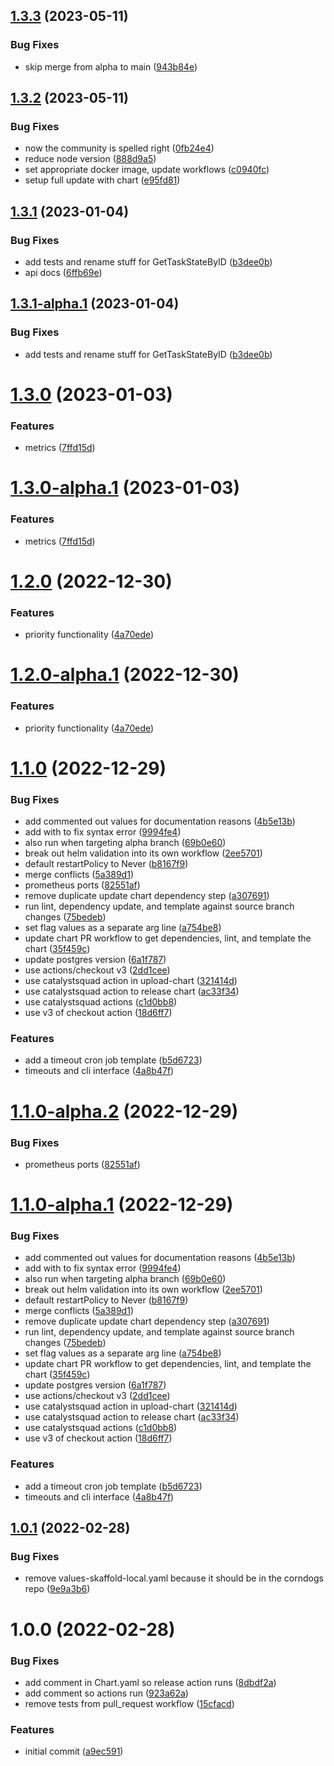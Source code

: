 ## [1.3.3](https://github.com/TnLCommunity/chart-corndogs/compare/v1.3.2...v1.3.3) (2023-05-11)


### Bug Fixes

* skip merge from alpha to main ([943b84e](https://github.com/TnLCommunity/chart-corndogs/commit/943b84e4e3d4bfadaedc0d6b0c60d0bb6352230d))

## [1.3.2](https://github.com/TnLCommunity/chart-corndogs/compare/v1.3.1...v1.3.2) (2023-05-11)


### Bug Fixes

* now the community is spelled right ([0fb24e4](https://github.com/TnLCommunity/chart-corndogs/commit/0fb24e492989cdb18c78c8cf2c2803a8f30ed3f6))
* reduce node version ([888d9a5](https://github.com/TnLCommunity/chart-corndogs/commit/888d9a5a162f61d5a388db73b07a3261904d2e40))
* set appropriate docker image, update workflows ([c0940fc](https://github.com/TnLCommunity/chart-corndogs/commit/c0940fc671a3034c8fcaa8e3c5bd5e4b8171ba98))
* setup full update with chart ([e95fd81](https://github.com/TnLCommunity/chart-corndogs/commit/e95fd811497d1c95bbbf35a51f4b936f2ce4bb6b))

## [1.3.1](https://github.com/TnLCommunity/chart-corndogs/compare/v1.3.0...v1.3.1) (2023-01-04)


### Bug Fixes

* add tests and rename stuff for GetTaskStateByID ([b3dee0b](https://github.com/TnLCommunity/chart-corndogs/commit/b3dee0bc2cb7f14c36cd8a19c594c890609a6d9d))
* api docs ([6ffb69e](https://github.com/TnLCommunity/chart-corndogs/commit/6ffb69e15c0ed348a95868b74f059815d2727060))

## [1.3.1-alpha.1](https://github.com/TnLCommunity/chart-corndogs/compare/v1.3.0...v1.3.1-alpha.1) (2023-01-04)


### Bug Fixes

* add tests and rename stuff for GetTaskStateByID ([b3dee0b](https://github.com/TnLCommunity/chart-corndogs/commit/b3dee0bc2cb7f14c36cd8a19c594c890609a6d9d))

# [1.3.0](https://github.com/TnLCommunity/chart-corndogs/compare/v1.2.0...v1.3.0) (2023-01-03)


### Features

* metrics ([7ffd15d](https://github.com/TnLCommunity/chart-corndogs/commit/7ffd15d64147df7349fa5aacc8f6eedf82707bf4))

# [1.3.0-alpha.1](https://github.com/TnLCommunity/chart-corndogs/compare/v1.2.0...v1.3.0-alpha.1) (2023-01-03)


### Features

* metrics ([7ffd15d](https://github.com/TnLCommunity/chart-corndogs/commit/7ffd15d64147df7349fa5aacc8f6eedf82707bf4))

# [1.2.0](https://github.com/TnLCommunity/chart-corndogs/compare/v1.1.0...v1.2.0) (2022-12-30)


### Features

* priority functionality ([4a70ede](https://github.com/TnLCommunity/chart-corndogs/commit/4a70edeb9c358751f8e8cc51dd109f58f9be9220))

# [1.2.0-alpha.1](https://github.com/TnLCommunity/chart-corndogs/compare/v1.1.0...v1.2.0-alpha.1) (2022-12-30)


### Features

* priority functionality ([4a70ede](https://github.com/TnLCommunity/chart-corndogs/commit/4a70edeb9c358751f8e8cc51dd109f58f9be9220))

# [1.1.0](https://github.com/TnLCommunity/chart-corndogs/compare/v1.0.1...v1.1.0) (2022-12-29)


### Bug Fixes

* add commented out values for documentation reasons ([4b5e13b](https://github.com/TnLCommunity/chart-corndogs/commit/4b5e13b40f36a74fd2f44603516213097f5e5fa6))
* add with to fix syntax error ([9994fe4](https://github.com/TnLCommunity/chart-corndogs/commit/9994fe485ec60e66ba9c897d6577dfc8d2d6961d))
* also run when targeting alpha branch ([69b0e60](https://github.com/TnLCommunity/chart-corndogs/commit/69b0e60724a6132f457eff3f686d4d7ed2796f31))
* break out helm validation into its own workflow ([2ee5701](https://github.com/TnLCommunity/chart-corndogs/commit/2ee570147ff5ec4b479855c72f99238dcab56c27))
* default restartPolicy to Never ([b8167f9](https://github.com/TnLCommunity/chart-corndogs/commit/b8167f943dba0f9a7d59db33bec7c1ace77c754a))
* merge conflicts ([5a389d1](https://github.com/TnLCommunity/chart-corndogs/commit/5a389d1d55ec3bfa8838b7c2abb7735c46f4e1b0))
* prometheus ports ([82551af](https://github.com/TnLCommunity/chart-corndogs/commit/82551afb142c467f01bc36e520c008bec945a277))
* remove duplicate update chart dependency step ([a307691](https://github.com/TnLCommunity/chart-corndogs/commit/a3076910c2bd7eacaf4acead85d7141e8f701b59))
* run lint, dependency update, and template against source branch changes ([75bedeb](https://github.com/TnLCommunity/chart-corndogs/commit/75bedeb2cf877f2a7ae76eacdcd0db0725a9d548))
* set flag values as a separate arg line ([a754be8](https://github.com/TnLCommunity/chart-corndogs/commit/a754be86058a3bde9b9a18060e1cf0e766c3d297))
* update chart PR workflow to get dependencies, lint, and template the chart ([35f459c](https://github.com/TnLCommunity/chart-corndogs/commit/35f459c03093602a9df4c8328e8f5fba77e50588))
* update postgres version ([6a1f787](https://github.com/TnLCommunity/chart-corndogs/commit/6a1f7876a8a6016193e7e0c513bf6c4f3ddd519e))
* use actions/checkout v3 ([2dd1cee](https://github.com/TnLCommunity/chart-corndogs/commit/2dd1cee265f23f6e6c741b2ff5d04987d88a61cb))
* use catalystsquad action in upload-chart ([321414d](https://github.com/TnLCommunity/chart-corndogs/commit/321414d8897c480b7084042c54a6b51c247ebf51))
* use catalystsquad action to release chart ([ac33f34](https://github.com/TnLCommunity/chart-corndogs/commit/ac33f34af7fb077eee382ed33c85004757b0f771))
* use catalystsquad actions ([c1d0bb8](https://github.com/TnLCommunity/chart-corndogs/commit/c1d0bb85daa0be167bb9498fe8236f2e57988e24))
* use v3 of checkout action ([18d6ff7](https://github.com/TnLCommunity/chart-corndogs/commit/18d6ff77135b570ca472fb3176a8f888c0e91e8b))


### Features

* add a timeout cron job template ([b5d6723](https://github.com/TnLCommunity/chart-corndogs/commit/b5d67233dd8c80c32c1bc9a09bd66510f503e1ae))
* timeouts and cli interface ([4a8b47f](https://github.com/TnLCommunity/chart-corndogs/commit/4a8b47f62d9f88f12114f563b337f56bd30901f4))

# [1.1.0-alpha.2](https://github.com/TnLCommunity/chart-corndogs/compare/v1.1.0-alpha.1...v1.1.0-alpha.2) (2022-12-29)


### Bug Fixes

* prometheus ports ([82551af](https://github.com/TnLCommunity/chart-corndogs/commit/82551afb142c467f01bc36e520c008bec945a277))

# [1.1.0-alpha.1](https://github.com/TnLCommunity/chart-corndogs/compare/v1.0.1...v1.1.0-alpha.1) (2022-12-29)


### Bug Fixes

* add commented out values for documentation reasons ([4b5e13b](https://github.com/TnLCommunity/chart-corndogs/commit/4b5e13b40f36a74fd2f44603516213097f5e5fa6))
* add with to fix syntax error ([9994fe4](https://github.com/TnLCommunity/chart-corndogs/commit/9994fe485ec60e66ba9c897d6577dfc8d2d6961d))
* also run when targeting alpha branch ([69b0e60](https://github.com/TnLCommunity/chart-corndogs/commit/69b0e60724a6132f457eff3f686d4d7ed2796f31))
* break out helm validation into its own workflow ([2ee5701](https://github.com/TnLCommunity/chart-corndogs/commit/2ee570147ff5ec4b479855c72f99238dcab56c27))
* default restartPolicy to Never ([b8167f9](https://github.com/TnLCommunity/chart-corndogs/commit/b8167f943dba0f9a7d59db33bec7c1ace77c754a))
* merge conflicts ([5a389d1](https://github.com/TnLCommunity/chart-corndogs/commit/5a389d1d55ec3bfa8838b7c2abb7735c46f4e1b0))
* remove duplicate update chart dependency step ([a307691](https://github.com/TnLCommunity/chart-corndogs/commit/a3076910c2bd7eacaf4acead85d7141e8f701b59))
* run lint, dependency update, and template against source branch changes ([75bedeb](https://github.com/TnLCommunity/chart-corndogs/commit/75bedeb2cf877f2a7ae76eacdcd0db0725a9d548))
* set flag values as a separate arg line ([a754be8](https://github.com/TnLCommunity/chart-corndogs/commit/a754be86058a3bde9b9a18060e1cf0e766c3d297))
* update chart PR workflow to get dependencies, lint, and template the chart ([35f459c](https://github.com/TnLCommunity/chart-corndogs/commit/35f459c03093602a9df4c8328e8f5fba77e50588))
* update postgres version ([6a1f787](https://github.com/TnLCommunity/chart-corndogs/commit/6a1f7876a8a6016193e7e0c513bf6c4f3ddd519e))
* use actions/checkout v3 ([2dd1cee](https://github.com/TnLCommunity/chart-corndogs/commit/2dd1cee265f23f6e6c741b2ff5d04987d88a61cb))
* use catalystsquad action in upload-chart ([321414d](https://github.com/TnLCommunity/chart-corndogs/commit/321414d8897c480b7084042c54a6b51c247ebf51))
* use catalystsquad action to release chart ([ac33f34](https://github.com/TnLCommunity/chart-corndogs/commit/ac33f34af7fb077eee382ed33c85004757b0f771))
* use catalystsquad actions ([c1d0bb8](https://github.com/TnLCommunity/chart-corndogs/commit/c1d0bb85daa0be167bb9498fe8236f2e57988e24))
* use v3 of checkout action ([18d6ff7](https://github.com/TnLCommunity/chart-corndogs/commit/18d6ff77135b570ca472fb3176a8f888c0e91e8b))


### Features

* add a timeout cron job template ([b5d6723](https://github.com/TnLCommunity/chart-corndogs/commit/b5d67233dd8c80c32c1bc9a09bd66510f503e1ae))
* timeouts and cli interface ([4a8b47f](https://github.com/TnLCommunity/chart-corndogs/commit/4a8b47f62d9f88f12114f563b337f56bd30901f4))

## [1.0.1](https://github.com/TnLCommunity/chart-corndogs/compare/v1.0.0...v1.0.1) (2022-02-28)


### Bug Fixes

* remove values-skaffold-local.yaml because it should be in the corndogs repo ([9e9a3b6](https://github.com/TnLCommunity/chart-corndogs/commit/9e9a3b6468fd2e9c64d4c85354e967f35f89836c))

# 1.0.0 (2022-02-28)


### Bug Fixes

* add comment in Chart.yaml so release action runs ([8dbdf2a](https://github.com/TnLCommunity/chart-corndogs/commit/8dbdf2abd48a13a13eff295240f5168bbd24f2d1))
* add comment so actions run ([923a62a](https://github.com/TnLCommunity/chart-corndogs/commit/923a62ae97e709ef9f9dcda9a60f351d18ddf1c6))
* remove tests from pull_request workflow ([15cfacd](https://github.com/TnLCommunity/chart-corndogs/commit/15cfacda4e7a53c1a004caeb89ad5899ff5f9f2d))


### Features

* initial commit ([a9ec591](https://github.com/TnLCommunity/chart-corndogs/commit/a9ec5916dc93a33f34f86ba9f27b5dc3c07ea5bf))
